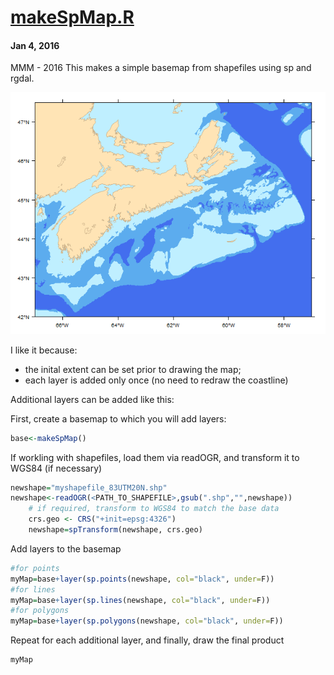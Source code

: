 # **[makeSpMap.R](../../src/_RFunctions/spatial/makeSpMap.R)**
#### Jan 4, 2016
MMM - 2016 
This makes a simple basemap from shapefiles using sp and rgdal.

![Example of makeSpMap()](images/makeSpMap.png)

I like it because: 
*  the inital extent can be set prior to drawing the map;
*  each layer is added only once (no need to redraw the coastline)

Additional layers can be added like this:

First, create a basemap to which you will add layers:
```R
base<-makeSpMap()
```

If workling with shapefiles, load them via readOGR, and transform it to WGS84 (if necessary)
```R
newshape="myshapefile_83UTM20N.shp"
newshape<-readOGR(<PATH_TO_SHAPEFILE>,gsub(".shp","",newshape))
    # if required, transform to WGS84 to match the base data
    crs.geo <- CRS("+init=epsg:4326")
    newshape=spTransform(newshape, crs.geo)
```
Add layers to the basemap
```R
#for points
myMap=base+layer(sp.points(newshape, col="black", under=F)) 
#for lines
myMap=base+layer(sp.lines(newshape, col="black", under=F)) 
#for polygons
myMap=base+layer(sp.polygons(newshape, col="black", under=F)) 
```
Repeat for each additional layer, and finally, draw the final product
```R
myMap
```